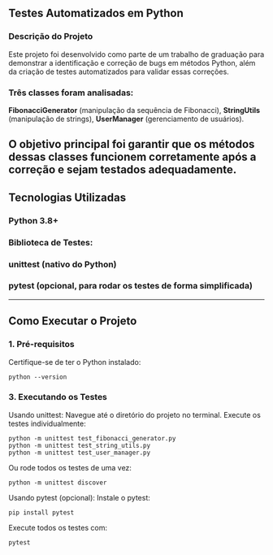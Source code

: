 ## Testes Automatizados em Python
### Descrição do Projeto
Este projeto foi desenvolvido como parte de um trabalho de graduação para demonstrar a identificação e correção de bugs em métodos Python, além da criação de testes automatizados para validar essas correções.

### Três classes foram analisadas:

**FibonacciGenerator** (manipulação da sequência de Fibonacci),
**StringUtils** (manipulação de strings),
**UserManager** (gerenciamento de usuários).

O objetivo principal foi garantir que os métodos dessas classes funcionem corretamente após a correção e sejam testados adequadamente.
---
## Tecnologias Utilizadas
### Python 3.8+
### Biblioteca de Testes:
### unittest (nativo do Python)
### pytest (opcional, para rodar os testes de forma simplificada)
---
## Como Executar o Projeto
### 1. Pré-requisitos
Certifique-se de ter o Python instalado:
```
python --version
```

### 3. Executando os Testes
Usando unittest:
Navegue até o diretório do projeto no terminal.
Execute os testes individualmente:

```
python -m unittest test_fibonacci_generator.py
python -m unittest test_string_utils.py
python -m unittest test_user_manager.py

```
Ou rode todos os testes de uma vez:
```
python -m unittest discover

```
Usando pytest (opcional):
Instale o pytest:

```
pip install pytest
```
Execute todos os testes com:
```
pytest
```
